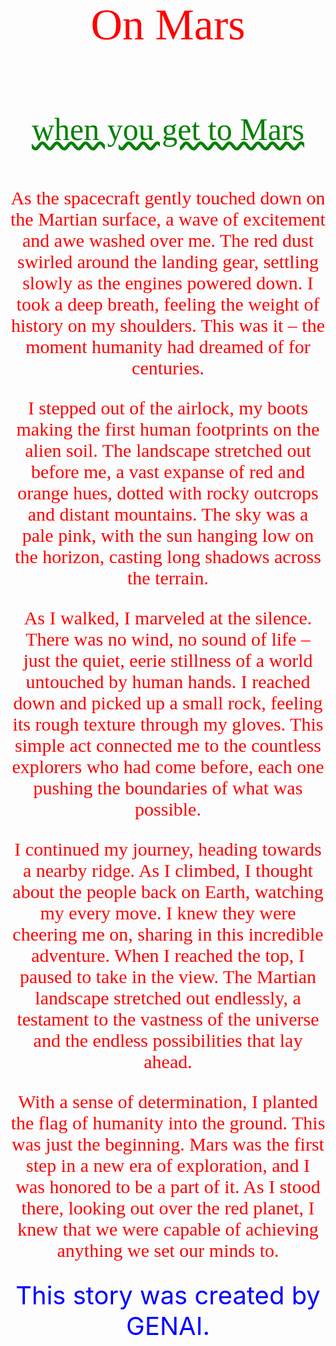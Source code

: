 <title>
The dust storm on Mars
</title>
<head>
<style>
            body {
background-image: url('AIinvation.jpg');
background-repeat: no-repeat;
background-size: cover;
background-attachment: fixed;
@font-face {
font-family: rofitaste;
src: url('font/rofitaste.otf');
}
k {
color: red;
font-family: rofitaste;
font-size: 70px; /*Adjust the size as needed*/
}
.center-text {
            text-align: center;
        }
w {
color: green;
font-family: 'Edwardian Script ITC', cursive;
font-size: 50px; /*Adjust the size as needed */
}
p {
font-family: 'Bookman Old Style', Bookman Old Style;
font-size: 30px; /*Adjust the size as needed*/
            color: red;
}
t {
color: blue;
fornt-family: 'Calibri', Calibri;
font-size: 40px;
</style>
</head>
<body>
<div class="center-text">
  
<k>On Mars</k>

<br  /> <br    />
<w style="text-decoration: wavy underline">when you get to Mars</w>
<br   /><br   />
<p>As the spacecraft gently touched down on the Martian surface, a wave of excitement and awe washed over me. The red dust swirled around the landing gear, settling slowly as the engines powered down. I took a deep breath, feeling the weight of history on my shoulders. This was it – the moment humanity had dreamed of for centuries.

I stepped out of the airlock, my boots making the first human footprints on the alien soil. The landscape stretched out before me, a vast expanse of red and orange hues, dotted with rocky outcrops and distant mountains. The sky was a pale pink, with the sun hanging low on the horizon, casting long shadows across the terrain.

As I walked, I marveled at the silence. There was no wind, no sound of life – just the quiet, eerie stillness of a world untouched by human hands. I reached down and picked up a small rock, feeling its rough texture through my gloves. This simple act connected me to the countless explorers who had come before, each one pushing the boundaries of what was possible.

I continued my journey, heading towards a nearby ridge. As I climbed, I thought about the people back on Earth, watching my every move. I knew they were cheering me on, sharing in this incredible adventure. When I reached the top, I paused to take in the view. The Martian landscape stretched out endlessly, a testament to the vastness of the universe and the endless possibilities that lay ahead.

With a sense of determination, I planted the flag of humanity into the ground. This was just the beginning. Mars was the first step in a new era of exploration, and I was honored to be a part of it. As I stood there, looking out over the red planet, I knew that we were capable of achieving anything we set our minds to.
</p>

<footer>
<div class="center-text">
<t>This story was created by GENAI.</t>
</div>
